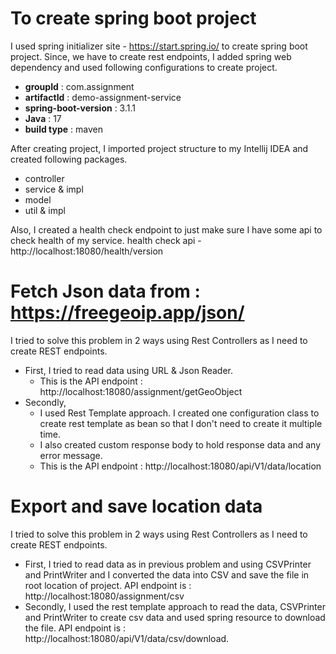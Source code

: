 # To create spring boot project
I used spring initializer site - https://start.spring.io/ to create spring boot project. Since, we have to create
rest endpoints, I added spring web dependency and used following configurations to create project.
- **groupId** : com.assignment
- **artifactId** : demo-assignment-service
- **spring-boot-version** : 3.1.1
- **Java** : 17
- **build type** : maven

After creating project, I imported project structure to my Intellij IDEA and created following packages.
- controller
- service & impl
- model
- util & impl

Also, I created a health check endpoint to just make sure I have some api to check health of my service.
health check api - http://localhost:18080/health/version

# Fetch Json data from : https://freegeoip.app/json/
I tried to solve this problem in 2 ways using Rest Controllers as I need to create REST endpoints.
- First, I tried to read data using URL & Json Reader.
    - This is the API endpoint : http://localhost:18080/assignment/getGeoObject
- Secondly,
    - I used Rest Template approach. I created one configuration class to create rest template as bean so that I don't
      need to create it multiple time.
    - I also created custom response body to hold response data and any error message.
    - This is the API endpoint : http://localhost:18080/api/V1/data/location

# Export and save location data
I tried to solve this problem in 2 ways using Rest Controllers as I need to create REST endpoints.
- First, I tried to read data as in previous problem and using CSVPrinter and PrintWriter and I converted the data into
  CSV and save the file in root location of project. API endpoint is : http://localhost:18080/assignment/csv
- Secondly, I used the rest template approach to read the data, CSVPrinter and PrintWriter to create csv data and used
  spring resource to download the file. API endpoint is : http://localhost:18080/api/V1/data/csv/download. 








